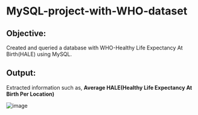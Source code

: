 # MySQL-project-with-WHO-dataset

## Objective:

Created  and queried a database with WHO-Healthy Life Expectancy At Birth(HALE) using MySQL.

## Output:

Extracted information such as, **Average HALE(Healthy Life Expectancy At Birth Per Location)**

![image](https://user-images.githubusercontent.com/107675917/196047693-72186b20-7459-45ab-863b-3066fa365810.png)

